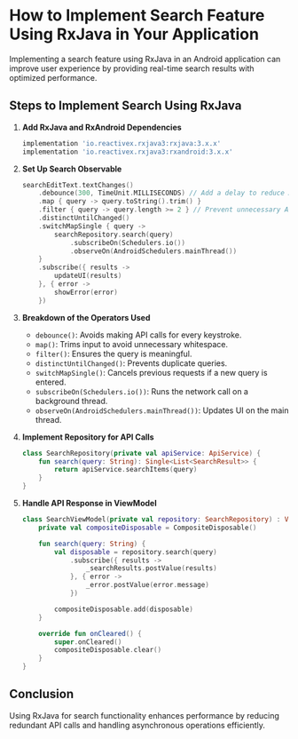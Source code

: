 # How to Implement Search Feature Using RxJava in Your Application

Implementing a search feature using RxJava in an Android application can improve user experience by providing real-time search results with optimized performance.

## Steps to Implement Search Using RxJava

1. **Add RxJava and RxAndroid Dependencies**
   ```gradle
   implementation 'io.reactivex.rxjava3:rxjava:3.x.x'
   implementation 'io.reactivex.rxjava3:rxandroid:3.x.x'
   ```

2. **Set Up Search Observable**
   ```kotlin
   searchEditText.textChanges()
       .debounce(300, TimeUnit.MILLISECONDS) // Add a delay to reduce API calls
       .map { query -> query.toString().trim() }
       .filter { query -> query.length >= 2 } // Prevent unnecessary API calls for short inputs
       .distinctUntilChanged()
       .switchMapSingle { query ->
           searchRepository.search(query)
               .subscribeOn(Schedulers.io())
               .observeOn(AndroidSchedulers.mainThread())
       }
       .subscribe({ results ->
           updateUI(results)
       }, { error ->
           showError(error)
       })
   ```

3. **Breakdown of the Operators Used**
   - `debounce()`: Avoids making API calls for every keystroke.
   - `map()`: Trims input to avoid unnecessary whitespace.
   - `filter()`: Ensures the query is meaningful.
   - `distinctUntilChanged()`: Prevents duplicate queries.
   - `switchMapSingle()`: Cancels previous requests if a new query is entered.
   - `subscribeOn(Schedulers.io())`: Runs the network call on a background thread.
   - `observeOn(AndroidSchedulers.mainThread())`: Updates UI on the main thread.

4. **Implement Repository for API Calls**
   ```kotlin
   class SearchRepository(private val apiService: ApiService) {
       fun search(query: String): Single<List<SearchResult>> {
           return apiService.searchItems(query)
       }
   }
   ```

5. **Handle API Response in ViewModel**
   ```kotlin
   class SearchViewModel(private val repository: SearchRepository) : ViewModel() {
       private val compositeDisposable = CompositeDisposable()

       fun search(query: String) {
           val disposable = repository.search(query)
               .subscribe({ results ->
                   _searchResults.postValue(results)
               }, { error ->
                   _error.postValue(error.message)
               })

           compositeDisposable.add(disposable)
       }

       override fun onCleared() {
           super.onCleared()
           compositeDisposable.clear()
       }
   }
   ```

## Conclusion
Using RxJava for search functionality enhances performance by reducing redundant API calls and handling asynchronous operations efficiently.

